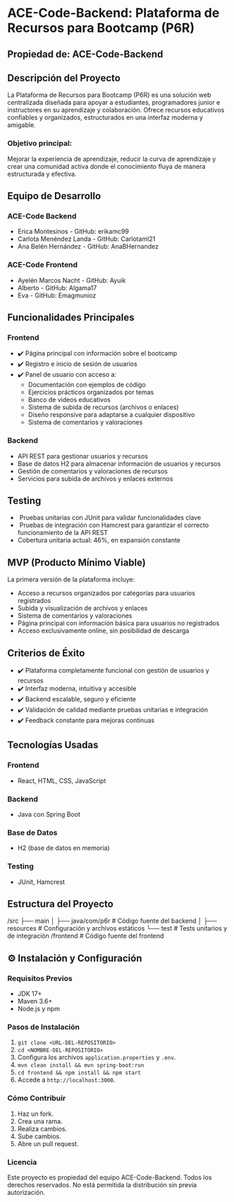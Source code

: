 # ACE-Code-Backend: Plataforma de Recursos para Bootcamp (P6R)

## Propiedad de: ACE-Code-Backend

## Descripción del Proyecto

La Plataforma de Recursos para Bootcamp (P6R) es una solución web centralizada diseñada para apoyar a estudiantes, programadores junior e instructores en su aprendizaje y colaboración. Ofrece recursos educativos confiables y organizados, estructurados en una interfaz moderna y amigable.

### Objetivo principal:

Mejorar la experiencia de aprendizaje, reducir la curva de aprendizaje y crear una comunidad activa donde el conocimiento fluya de manera estructurada y efectiva.

## Equipo de Desarrollo

### ACE-Code Backend

* Erica Montesinos - GitHub: erikamc99
* Carlota Menéndez Landa - GitHub: Carlotaml21
* Ana Belén Hernández - GitHub: AnaBHernandez

### ACE-Code Frontend

* Ayelén Marcos Nacht - GitHub: Ayuik
* Alberto - GitHub: Algama17
* Eva - GitHub: Emagmunioz

## Funcionalidades Principales

### Frontend

* ✔️ Página principal con información sobre el bootcamp
* ✔️ Registro e inicio de sesión de usuarios
* ✔️ Panel de usuario con acceso a:
    * Documentación con ejemplos de código
    * Ejercicios prácticos organizados por temas
    * Banco de videos educativos
    * Sistema de subida de recursos (archivos o enlaces)
    * Diseño responsive para adaptarse a cualquier dispositivo
    * Sistema de comentarios y valoraciones

### Backend

* API REST para gestionar usuarios y recursos
* Base de datos H2 para almacenar información de usuarios y recursos
* Gestión de comentarios y valoraciones de recursos
* Servicios para subida de archivos y enlaces externos

## Testing

* ️ Pruebas unitarias con JUnit para validar funcionalidades clave
* ️ Pruebas de integración con Hamcrest para garantizar el correcto funcionamiento de la API REST
* Cobertura unitaria actual: 46%, en expansión constante

## MVP (Producto Mínimo Viable)

La primera versión de la plataforma incluye:

* Acceso a recursos organizados por categorías para usuarios registrados
* Subida y visualización de archivos y enlaces
* Sistema de comentarios y valoraciones
* Página principal con información básica para usuarios no registrados
* Acceso exclusivamente online, sin posibilidad de descarga

## Criterios de Éxito

* ✔️ Plataforma completamente funcional con gestión de usuarios y recursos
* ✔️ Interfaz moderna, intuitiva y accesible
* ✔️ Backend escalable, seguro y eficiente
* ✔️ Validación de calidad mediante pruebas unitarias e integración
* ✔️ Feedback constante para mejoras continuas

## Tecnologías Usadas

### Frontend

* React, HTML, CSS, JavaScript

### Backend

* Java con Spring Boot

### Base de Datos

* H2 (base de datos en memoria)

### Testing

* JUnit, Hamcrest

## Estructura del Proyecto

/src
├── main
│   ├── java/com/p6r # Código fuente del backend
│   ├── resources # Configuración y archivos estáticos
└── test # Tests unitarios y de integración
/frontend # Código fuente del frontend


## ⚙️ Instalación y Configuración

### Requisitos Previos

* JDK 17+
* Maven 3.6+
* Node.js y npm

### Pasos de Instalación

1.  `git clone <URL-DEL-REPOSITORIO>`
2.  `cd <NOMBRE-DEL-REPOSITORIO>`
3.  Configura los archivos `application.properties` y `.env`.
4.  `mvn clean install && mvn spring-boot:run`
5.  `cd frontend && npm install && npm start`
6.  Accede a `http://localhost:3000`.

### Cómo Contribuir

1.  Haz un fork.
2.  Crea una rama.
3.  Realiza cambios.
4.  Sube cambios.
5.  Abre un pull request.

### Licencia

Este proyecto es propiedad del equipo ACE-Code-Backend. Todos los derechos reservados. No está permitida la distribución sin previa autorización.
